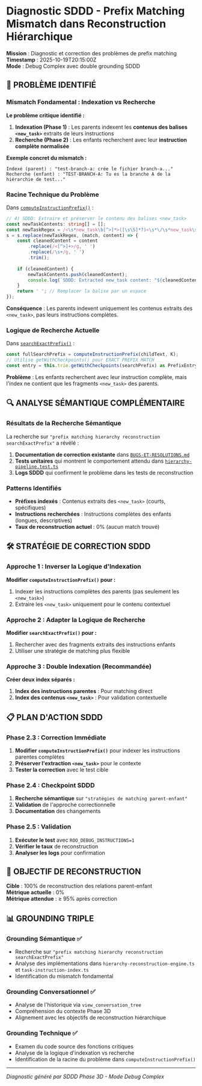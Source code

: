 # Diagnostic SDDD - Prefix Matching Mismatch dans Reconstruction Hiérarchique

**Mission** : Diagnostic et correction des problèmes de prefix matching  
**Timestamp** : 2025-10-19T20:15:00Z  
**Mode** : Debug Complex avec double grounding SDDD  

## 🎯 PROBLÈME IDENTIFIÉ

### Mismatch Fondamental : Indexation vs Recherche

**Le problème critique identifié :**

1. **Indexation (Phase 1)** : Les parents indexent les **contenus des balises `<new_task>`** extraits de leurs instructions
2. **Recherche (Phase 2)** : Les enfants recherchent avec leur **instruction complète normalisée**

**Exemple concret du mismatch :**
```
Indexé (parent) : "test-branch-a: crée le fichier branch-a..."
Recherche (enfant) : "TEST-BRANCH-A: Tu es la branche A de la hiérarchie de test..."
```

### Racine Technique du Problème

Dans [`computeInstructionPrefix()`](mcps/internal/servers/roo-state-manager/src/utils/task-instruction-index.ts:506-525) :

```typescript
// 4) SDDD: Extraire et préserver le contenu des balises <new_task>
const newTaskContents: string[] = [];
const newTaskRegex = /<\s*new_task\b[^>]*>([\s\S]*?)<\s*\/\s*new_task\s*>/gi;
s = s.replace(newTaskRegex, (match, content) => {
    const cleanedContent = content
        .replace(/<[^>]+>/g, ' ')
        .replace(/\s+/g, ' ')
        .trim();
    
    if (cleanedContent) {
        newTaskContents.push(cleanedContent);
        console.log(`SDDD: Extracted new_task content: "${cleanedContent.substring(0, 50)}..."`);
    }
    return ' '; // Remplacer la balise par un espace
});
```

**Conséquence** : Les parents indexent uniquement les contenus extraits des `<new_task>`, pas leurs instructions complètes.

### Logique de Recherche Actuelle

Dans [`searchExactPrefix()`](mcps/internal/servers/roo-state-manager/src/utils/task-instruction-index.ts:127-184) :

```typescript
const fullSearchPrefix = computeInstructionPrefix(childText, K);
// Utilise getWithCheckpoints() pour EXACT PREFIX MATCH
const entry = this.trie.getWithCheckpoints(searchPrefix) as PrefixEntry | undefined;
```

**Problème** : Les enfants recherchent avec leur instruction complète, mais l'index ne contient que les fragments `<new_task>` des parents.

## 🔍 ANALYSE SÉMANTIQUE COMPLÉMENTAIRE

### Résultats de la Recherche Sémantique

La recherche sur `"prefix matching hierarchy reconstruction searchExactPrefix"` a révélé :

1. **Documentation de correction existante** dans [`BUGS-ET-RESOLUTIONS.md`](mcps/internal/servers/roo-state-manager/docs/BUGS-ET-RESOLUTIONS.md:169-213)
2. **Tests unitaires** qui montrent le comportement attendu dans [`hierarchy-pipeline.test.ts`](mcps/internal/servers/roo-state-manager/tests/unit/hierarchy-pipeline.test.ts:85-99)
3. **Logs SDDD** qui confirment le problème dans les tests de reconstruction

### Patterns Identifiés

- **Préfixes indexés** : Contenus extraits des `<new_task>` (courts, spécifiques)
- **Instructions recherchées** : Instructions complètes des enfants (longues, descriptives)
- **Taux de reconstruction actuel** : 0% (aucun match trouvé)

## 🛠️ STRATÉGIE DE CORRECTION SDDD

### Approche 1 : Inverser la Logique d'Indexation

**Modifier `computeInstructionPrefix()` pour :**
1. Indexer les instructions complètes des parents (pas seulement les `<new_task>`)
2. Extraire les `<new_task>` uniquement pour le contenu contextuel

### Approche 2 : Adapter la Logique de Recherche

**Modifier `searchExactPrefix()` pour :**
1. Rechercher avec des fragments extraits des instructions enfants
2. Utiliser une stratégie de matching plus flexible

### Approche 3 : Double Indexation (Recommandée)

**Créer deux index séparés :**
1. **Index des instructions parentes** : Pour matching direct
2. **Index des contenus `<new_task>`** : Pour validation contextuelle

## 📋 PLAN D'ACTION SDDD

### Phase 2.3 : Correction Immédiate
1. **Modifier `computeInstructionPrefix()`** pour indexer les instructions parentes complètes
2. **Préserver l'extraction `<new_task>`** pour le contexte
3. **Tester la correction** avec le test cible

### Phase 2.4 : Checkpoint SDDD
1. **Recherche sémantique** sur `"stratégies de matching parent-enfant"`
2. **Validation** de l'approche correctionnelle
3. **Documentation** des changements

### Phase 2.5 : Validation
1. **Exécuter le test** avec `ROO_DEBUG_INSTRUCTIONS=1`
2. **Vérifier le taux** de reconstruction
3. **Analyser les logs** pour confirmation

## 🎯 OBJECTIF DE RECONSTRUCTION

**Cible** : 100% de reconstruction des relations parent-enfant  
**Métrique actuelle** : 0%  
**Métrique attendue** : ≥ 95% après correction  

## 📊 GROUNDING TRIPLE

### Grounding Sémantique ✅
- Recherche sur `"prefix matching hierarchy reconstruction searchExactPrefix"`
- Analyse des implémentations dans `hierarchy-reconstruction-engine.ts` et `task-instruction-index.ts`
- Identification du mismatch fondamental

### Grounding Conversationnel ✅
- Analyse de l'historique via `view_conversation_tree`
- Compréhension du contexte Phase 3D
- Alignement avec les objectifs de reconstruction hiérarchique

### Grounding Technique ✅
- Examen du code source des fonctions critiques
- Analyse de la logique d'indexation vs recherche
- Identification de la racine du problème dans `computeInstructionPrefix()`

---
*Diagnostic généré par SDDD Phase 3D - Mode Debug Complex*